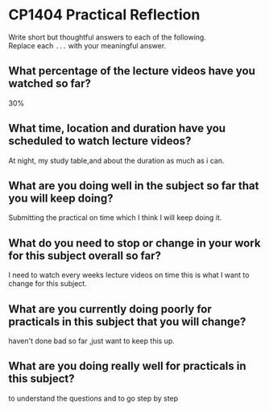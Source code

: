 # CP1404 Practical Reflection

Write short but thoughtful answers to each of the following.  
Replace each `...` with your meaningful answer.

## What percentage of the lecture videos have you watched so far?
30%
## What time, location and duration have you scheduled to watch lecture videos?
At night, my study table,and about the duration as much as i can.

## What are you doing well in the subject so far that you will keep doing?

Submitting the practical on time which I think I will keep doing it.

## What do you need to stop or change in your work for this subject overall so far?

I need to watch every weeks lecture videos on time this is what I want to change for this subject.

## What are you currently doing poorly for practicals in this subject that you will change?
haven't done bad so far ,just want to keep this up.

## What are you doing really well for practicals in this subject?
to understand the questions and to go step by step 
